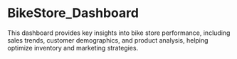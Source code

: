 # BikeStore_Dashboard
This dashboard provides key insights into bike store performance, including sales trends, customer demographics, and product analysis, helping optimize inventory and marketing strategies.
